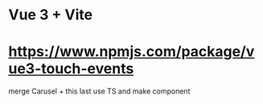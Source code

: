 # Vue 3 + Vite

# https://www.npmjs.com/package/vue3-touch-events
merge Carusel + this last use TS and make component
